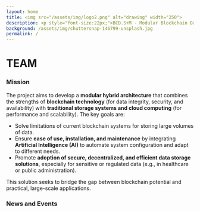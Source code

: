 ```yaml
---
layout: home
title: <img src="/assets/img/logo2.png" alt="drawing" width="250">
description: <p style="font-size:22px;">BCD.S+M - Modular Blockchain Data Storage and Management System with AI</p>
background: /assets/img/chuttersnap-146799-unsplash.jpg
permalink: /
---
```



# TEAM 

### Mission

The project aims to develop a **modular hybrid architecture** that combines the strengths of **blockchain technology** (for data integrity, security, and availability) with **traditional storage systems and cloud computing** (for performance and scalability). The key goals are:

- Solve limitations of current blockchain systems for storing large volumes of data.
- Ensure **ease of use, installation, and maintenance** by integrating **Artificial Intelligence (AI)** to automate system configuration and adapt to different needs.
- Promote **adoption of secure, decentralized, and efficient data storage solutions**, especially for sensitive or regulated data (e.g., in healthcare or public administration).

This solution seeks to bridge the gap between blockchain potential and practical, large-scale applications.


### News and Events
